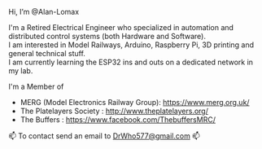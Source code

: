 Hi, I’m @Alan-Lomax

I'm a Retired Electrical Engineer who specialized in automation and distributed control systems (both Hardware and Software).<br> 
I am interested in Model Railways, Arduino, Raspberry Pi, 3D printing and general technical stuff. <br>
I am currently learning the ESP32 ins and outs on a dedicated network in my lab.

I'm a Member of 
- MERG (Model Electronics Railway Group): https://www.merg.org.uk/  
- The Platelayers Society : http://www.theplatelayers.org/
- The Buffers : https://www.facebook.com/ThebuffersMRC/

📫 To contact send an email to DrWho577@gmail.com  📫

<!---
Alan-Lomax/Alan-Lomax is a ✨ special ✨ repository because its `README.md` (this file) appears on your GitHub profile.
You can click the Preview link to take a look at your changes.
--->

